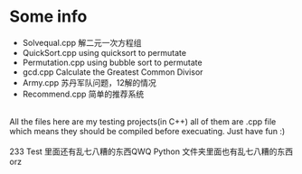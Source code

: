 # Some info

* Solvequal.cpp 解二元一次方程组
* QuickSort.cpp using quicksort to permutate
* Permutation.cpp using bubble sort to permutate
* gcd.cpp Calculate the Greatest Common Divisor
* Army.cpp 苏丹军队问题，12解的情况
* Recommend.cpp 简单的推荐系统

<br> 
    All the files here are my testing projects(in C++)
    all of them are .cpp file which means they should be compiled before
    execuating. Just have fun :)
</br>
<br>
    233 Test 里面还有乱七八糟的东西QWQ
    Python 文件夹里面也有乱七八糟的东西orz
</br>